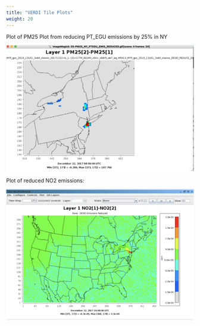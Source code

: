 ```yaml
---
title: "VERDI Tile Plots"
weight: 20
---
```


Plot of PM25 Plot from reducing PT_EGU emissions by 25% in NY

![reduced emissions vis](/static/images/6-verdi-pm-reduced-vis.png)

Plot of reduced NO2 emissions:

![reduced no2 emissionsvis](/static/images/6-verdi-no2_base-desid.png)
